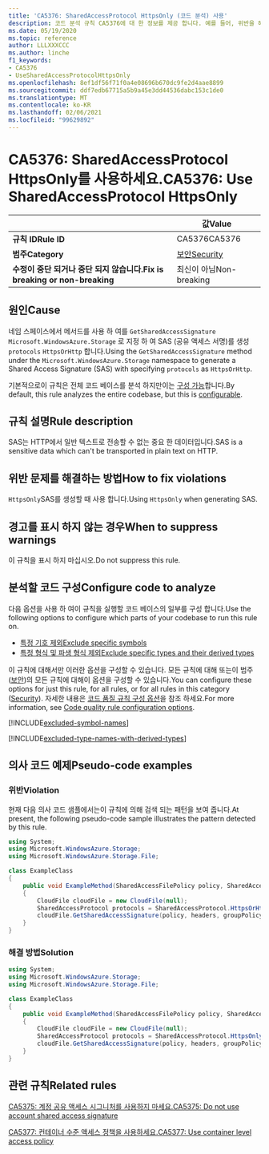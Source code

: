 ```yaml
---
title: 'CA5376: SharedAccessProtocol HttpsOnly (코드 분석) 사용'
description: 코드 분석 규칙 CA5376에 대 한 정보를 제공 합니다. 예를 들어, 위반을 해결 하는 방법, 위반 하는 경우를 포함 합니다.
ms.date: 05/19/2020
ms.topic: reference
author: LLLXXXCCC
ms.author: linche
f1_keywords:
- CA5376
- UseSharedAccessProtocolHttpsOnly
ms.openlocfilehash: 8ef1df56f71f0a4e08696b670dc9fe2d4aae8899
ms.sourcegitcommit: ddf7edb67715a5b9a45e3dd44536dabc153c1de0
ms.translationtype: MT
ms.contentlocale: ko-KR
ms.lasthandoff: 02/06/2021
ms.locfileid: "99629892"
---
```

# <a name="ca5376-use-sharedaccessprotocol-httpsonly"></a><span data-ttu-id="30cb8-103">CA5376: SharedAccessProtocol HttpsOnly를 사용하세요.</span><span class="sxs-lookup"><span data-stu-id="30cb8-103">CA5376: Use SharedAccessProtocol HttpsOnly</span></span>

| | <span data-ttu-id="30cb8-104">값</span><span class="sxs-lookup"><span data-stu-id="30cb8-104">Value</span></span> |
|-|-|
| <span data-ttu-id="30cb8-105">**규칙 ID**</span><span class="sxs-lookup"><span data-stu-id="30cb8-105">**Rule ID**</span></span> |<span data-ttu-id="30cb8-106">CA5376</span><span class="sxs-lookup"><span data-stu-id="30cb8-106">CA5376</span></span>|
| <span data-ttu-id="30cb8-107">**범주**</span><span class="sxs-lookup"><span data-stu-id="30cb8-107">**Category**</span></span> |[<span data-ttu-id="30cb8-108">보안</span><span class="sxs-lookup"><span data-stu-id="30cb8-108">Security</span></span>](security-warnings.md)|
| <span data-ttu-id="30cb8-109">**수정이 중단 되거나 중단 되지 않습니다.**</span><span class="sxs-lookup"><span data-stu-id="30cb8-109">**Fix is breaking or non-breaking**</span></span> |<span data-ttu-id="30cb8-110">최신이 아님</span><span class="sxs-lookup"><span data-stu-id="30cb8-110">Non-breaking</span></span>|

## <a name="cause"></a><span data-ttu-id="30cb8-111">원인</span><span class="sxs-lookup"><span data-stu-id="30cb8-111">Cause</span></span>

<span data-ttu-id="30cb8-112">네임 스페이스에서 메서드를 사용 하 여를 `GetSharedAccessSignature` `Microsoft.WindowsAzure.Storage` 로 지정 하 여 SAS (공유 액세스 서명)를 생성 `protocols` `HttpsOrHttp` 합니다.</span><span class="sxs-lookup"><span data-stu-id="30cb8-112">Using the `GetSharedAccessSignature` method under the `Microsoft.WindowsAzure.Storage` namespace to generate a Shared Access Signature (SAS) with specifying `protocols` as `HttpsOrHttp`.</span></span>

<span data-ttu-id="30cb8-113">기본적으로이 규칙은 전체 코드 베이스를 분석 하지만이는 [구성 가능](#configure-code-to-analyze)합니다.</span><span class="sxs-lookup"><span data-stu-id="30cb8-113">By default, this rule analyzes the entire codebase, but this is [configurable](#configure-code-to-analyze).</span></span>

## <a name="rule-description"></a><span data-ttu-id="30cb8-114">규칙 설명</span><span class="sxs-lookup"><span data-stu-id="30cb8-114">Rule description</span></span>

<span data-ttu-id="30cb8-115">SAS는 HTTP에서 일반 텍스트로 전송할 수 없는 중요 한 데이터입니다.</span><span class="sxs-lookup"><span data-stu-id="30cb8-115">SAS is a sensitive data which can't be transported in plain text on HTTP.</span></span>

## <a name="how-to-fix-violations"></a><span data-ttu-id="30cb8-116">위반 문제를 해결하는 방법</span><span class="sxs-lookup"><span data-stu-id="30cb8-116">How to fix violations</span></span>

<span data-ttu-id="30cb8-117">`HttpsOnly`SAS를 생성할 때 사용 합니다.</span><span class="sxs-lookup"><span data-stu-id="30cb8-117">Using `HttpsOnly` when generating SAS.</span></span>

## <a name="when-to-suppress-warnings"></a><span data-ttu-id="30cb8-118">경고를 표시 하지 않는 경우</span><span class="sxs-lookup"><span data-stu-id="30cb8-118">When to suppress warnings</span></span>

<span data-ttu-id="30cb8-119">이 규칙을 표시 하지 마십시오.</span><span class="sxs-lookup"><span data-stu-id="30cb8-119">Do not suppress this rule.</span></span>

## <a name="configure-code-to-analyze"></a><span data-ttu-id="30cb8-120">분석할 코드 구성</span><span class="sxs-lookup"><span data-stu-id="30cb8-120">Configure code to analyze</span></span>

<span data-ttu-id="30cb8-121">다음 옵션을 사용 하 여이 규칙을 실행할 코드 베이스의 일부를 구성 합니다.</span><span class="sxs-lookup"><span data-stu-id="30cb8-121">Use the following options to configure which parts of your codebase to run this rule on.</span></span>

- [<span data-ttu-id="30cb8-122">특정 기호 제외</span><span class="sxs-lookup"><span data-stu-id="30cb8-122">Exclude specific symbols</span></span>](#exclude-specific-symbols)
- [<span data-ttu-id="30cb8-123">특정 형식 및 파생 형식 제외</span><span class="sxs-lookup"><span data-stu-id="30cb8-123">Exclude specific types and their derived types</span></span>](#exclude-specific-types-and-their-derived-types)

<span data-ttu-id="30cb8-124">이 규칙에 대해서만 이러한 옵션을 구성할 수 있습니다. 모든 규칙에 대해 또는이 범주 ([보안](security-warnings.md))의 모든 규칙에 대해이 옵션을 구성할 수 있습니다.</span><span class="sxs-lookup"><span data-stu-id="30cb8-124">You can configure these options for just this rule, for all rules, or for all rules in this category ([Security](security-warnings.md)).</span></span> <span data-ttu-id="30cb8-125">자세한 내용은 [코드 품질 규칙 구성 옵션](../code-quality-rule-options.md)을 참조 하세요.</span><span class="sxs-lookup"><span data-stu-id="30cb8-125">For more information, see [Code quality rule configuration options](../code-quality-rule-options.md).</span></span>

[!INCLUDE[excluded-symbol-names](~/includes/code-analysis/excluded-symbol-names.md)]

[!INCLUDE[excluded-type-names-with-derived-types](~/includes/code-analysis/excluded-type-names-with-derived-types.md)]

## <a name="pseudo-code-examples"></a><span data-ttu-id="30cb8-126">의사 코드 예제</span><span class="sxs-lookup"><span data-stu-id="30cb8-126">Pseudo-code examples</span></span>

### <a name="violation"></a><span data-ttu-id="30cb8-127">위반</span><span class="sxs-lookup"><span data-stu-id="30cb8-127">Violation</span></span>

<span data-ttu-id="30cb8-128">현재 다음 의사 코드 샘플에서는이 규칙에 의해 검색 되는 패턴을 보여 줍니다.</span><span class="sxs-lookup"><span data-stu-id="30cb8-128">At present, the following pseudo-code sample illustrates the pattern detected by this rule.</span></span>

```csharp
using System;
using Microsoft.WindowsAzure.Storage;
using Microsoft.WindowsAzure.Storage.File;

class ExampleClass
{
    public void ExampleMethod(SharedAccessFilePolicy policy, SharedAccessFileHeaders headers, string groupPolicyIdentifier, IPAddressOrRange ipAddressOrRange)
    {
        CloudFile cloudFile = new CloudFile(null);
        SharedAccessProtocol protocols = SharedAccessProtocol.HttpsOrHttp;
        cloudFile.GetSharedAccessSignature(policy, headers, groupPolicyIdentifier, protocols, ipAddressOrRange);
    }
}
```

### <a name="solution"></a><span data-ttu-id="30cb8-129">해결 방법</span><span class="sxs-lookup"><span data-stu-id="30cb8-129">Solution</span></span>

```csharp
using System;
using Microsoft.WindowsAzure.Storage;
using Microsoft.WindowsAzure.Storage.File;

class ExampleClass
{
    public void ExampleMethod(SharedAccessFilePolicy policy, SharedAccessFileHeaders headers, string groupPolicyIdentifier, IPAddressOrRange ipAddressOrRange)
    {
        CloudFile cloudFile = new CloudFile(null);
        SharedAccessProtocol protocols = SharedAccessProtocol.HttpsOnly;
        cloudFile.GetSharedAccessSignature(policy, headers, groupPolicyIdentifier, protocols, ipAddressOrRange);
    }
}
```

## <a name="related-rules"></a><span data-ttu-id="30cb8-130">관련 규칙</span><span class="sxs-lookup"><span data-stu-id="30cb8-130">Related rules</span></span>

[<span data-ttu-id="30cb8-131">CA5375: 계정 공유 액세스 시그니처를 사용하지 마세요.</span><span class="sxs-lookup"><span data-stu-id="30cb8-131">CA5375: Do not use account shared access signature</span></span>](ca5375.md)

[<span data-ttu-id="30cb8-132">CA5377: 컨테이너 수준 액세스 정책을 사용하세요.</span><span class="sxs-lookup"><span data-stu-id="30cb8-132">CA5377: Use container level access policy</span></span>](ca5377.md)
